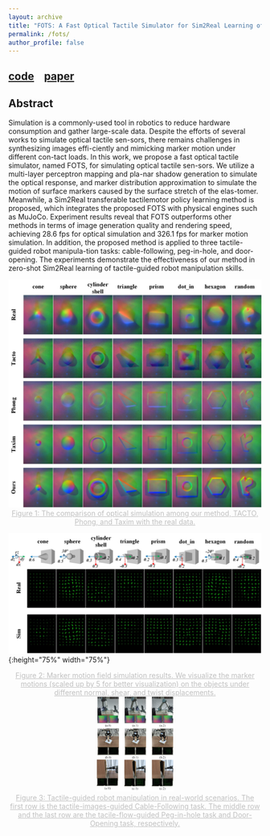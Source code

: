```yaml
---
layout: archive
title: "FOTS: A Fast Optical Tactile Simulator for Sim2Real Learning of Tactile-guided Robot Manipulation Skills"
permalink: /fots/
author_profile: false
---
```


## [code](https://github.com/Rancho-zhao/FOTS)&nbsp;&nbsp;&nbsp;&nbsp;[paper](https://github.com/Rancho-zhao/FOTS)

## Abstract

Simulation is a commonly-used tool in robotics to reduce hardware consumption and gather large-scale data. Despite the efforts of several works to simulate optical tactile sen-sors, there remains challenges in synthesizing images effi-ciently and mimicking marker motion under different con-tact loads. In this work, we propose a fast optical tactile simulator, named FOTS, for simulating optical tactile sen-sors. We utilize a multi-layer perceptron mapping and pla-nar shadow generation to simulate the optical response, and marker distribution approximation to simulate the motion of surface markers caused by the surface stretch of the elas-tomer. Meanwhile, a Sim2Real transferable tactilemotor policy learning method is proposed, which integrates the proposed FOTS with physical engines such as MuJoCo. Experiment results reveal that FOTS outperforms other methods in terms of image generation quality and rendering speed, achieving 28.6 fps for optical simulation and 326.1 fps for marker motion simulation. In addition, the proposed method is applied to three tactile-guided robot manipula-tion tasks: cable-following, peg-in-hole, and door-opening. The experiments demonstrate the effectiveness of our method in zero-shot Sim2Real learning of tactile-guided robot manipulation skills.

<!-- ![fig1](/images/fots/optical_quality.jpg#pic_center){:height="75%" width="75%"} -->
<!-- <p><img src="/images/fots/optical_quality.jpg" align="middle" height="75%" /></p> -->
<div align=center>
<img src="/images/fots/optical_quality.jpg">
</div>

<center style="font-size:14px;color:#C0C0C0;text-decoration:underline">Figure 1: The comparison of optical simulation among our method, TACTO, Phong, and Taxim with the real data.</center>

![fig2](/images/fots/marker_quality.jpg "fig2"){:height="75%" width="75%"}

<center style="font-size:14px;color:#C0C0C0;text-decoration:underline">Figure 2: Marker motion field simulation results. We visualize the marker motions (scaled up by 5 for better visualization) on the objects under different normal, shear, and twist displacements.</center>

<!-- ![fig3](/images/fots/snapshot.jpg#pic_center){:height="50%" width="50%"} -->
<div align=center>
<img src="/images/fots/snapshot.jpg" width="30%" height="30%">
</div>

<center style="font-size:14px;color:#C0C0C0;text-decoration:underline">Figure 3: Tactile-guided robot manipulation in real-world scenarios. The first row is the tactile-images-guided Cable-Following task. The middle row and the last row are the tacile-flow-guided Peg-in-hole task and Door-Opening task, respectively.</center>